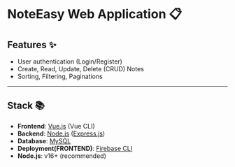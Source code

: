# NoteEasy Web Application 📋

## Features ✨
- User authentication (Login/Register)
- Create, Read, Update, Delete (CRUD) Notes 
- Sorting, Filtering, Paginations

---

## Stack 📚
- **Frontend**: [Vue.js](https://vuejs.org/) (Vue CLI)
- **Backend**: [Node.js](https://nodejs.org/) ([Express.js](https://expressjs.com/))
- **Database**: [MySQL](https://www.mysql.com/)
- **Deployment(FRONTEND)**: [Firebase CLI](https://firebase.google.com/docs/cli)
- **Node.js**: v16+ (recommended)




